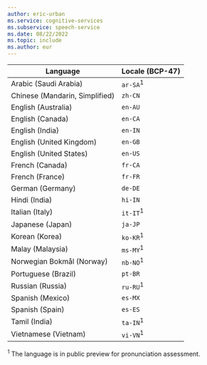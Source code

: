 ```yaml
---
author: eric-urban
ms.service: cognitive-services
ms.subservice: speech-service
ms.date: 08/22/2022
ms.topic: include
ms.author: eur
---
```


| Language | Locale (BCP-47) | 
|--|--|
|Arabic (Saudi Arabia)|`ar-SA`<sup>1</sup> |
|Chinese (Mandarin, Simplified)|`zh-CN`|
|English (Australia)|`en-AU`|
|English (Canada)|`en-CA` |
|English (India)|`en-IN` |
|English (United Kingdom)|`en-GB`|
|English (United States)|`en-US`|  
|French (Canada)|`fr-CA`| 
|French (France)|`fr-FR`|  
|German (Germany)|`de-DE`|
|Hindi (India)|`hi-IN`|
|Italian (Italy)|`it-IT`<sup>1</sup>|
|Japanese (Japan)|`ja-JP`|
|Korean (Korea)|`ko-KR`<sup>1</sup>|
|Malay (Malaysia)|`ms-MY`<sup>1</sup>|
|Norwegian Bokmål (Norway)|`nb-NO`<sup>1</sup>|
|Portuguese (Brazil)|`pt-BR`|
|Russian (Russia)|`ru-RU`<sup>1</sup>|
|Spanish (Mexico)|`es-MX` | 
|Spanish (Spain)|`es-ES` | 
|Tamil (India)|`ta-IN`<sup>1</sup> | 
|Vietnamese (Vietnam)|`vi-VN`<sup>1</sup> |

<sup>1</sup> The language is in public preview for pronunciation assessment.
